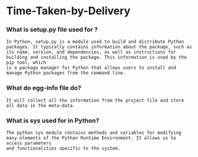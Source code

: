 # Time-Taken-by-Delivery

### What is setup.py file used for ?
```
In Python, setup.py is a module used to build and distribute Python packages. It typically contains information about the package, such as 
its name, version, and dependencies, as well as instructions for building and installing the package. This information is used by the pip tool, which 
is a package manager for Python that allows users to install and manage Python packages from the command line.
```

### What do egg-info file do?
```
It will collect all the information from the project file and store all data in the meta-data.
```

### What is sys used for in Python?
```
The python sys module contains methods and variables for modifying many elements of the Python Runtime Environment. It allows us to access parameters
and functionalities specific to the system.
```
